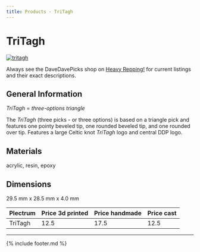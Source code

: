```yaml
---
title: Products - TriTagh
---
```

# TriTagh

[![tritagh](../../assets/images/tritagh.jpg "Tritagh")](/picks/tritagh)

Always see the DaveDavePicks shop on [Heavy Repping!](https://www.heavyrepping.com/store/shop/davedavepicks/) for current listings and their exact descriptions.

## General Information
*TriTagh* = *three-options triangle*

The *TriTagh* (three picks - or three options) is based on a triangle pick and features one pointy beveled tip, one rounded beveled tip, and one rounded over tip. Features a large Celtic knot *TriTagh* logo and central DDP logo.

## Materials
acrylic, resin, epoxy

## Dimensions
29.5 mm x 28.5 mm x 4.0 mm

| **Plectrum**                                        | **Price 3d printed**   | **Price handmade**   | **Price cast**   |
|:----------------------------------------------------|:-----------------------|:---------------------|:-----------------|
| TriTagh                                          | 12.5               | 17.5             | 12.5         |

---

{% include footer.md %}